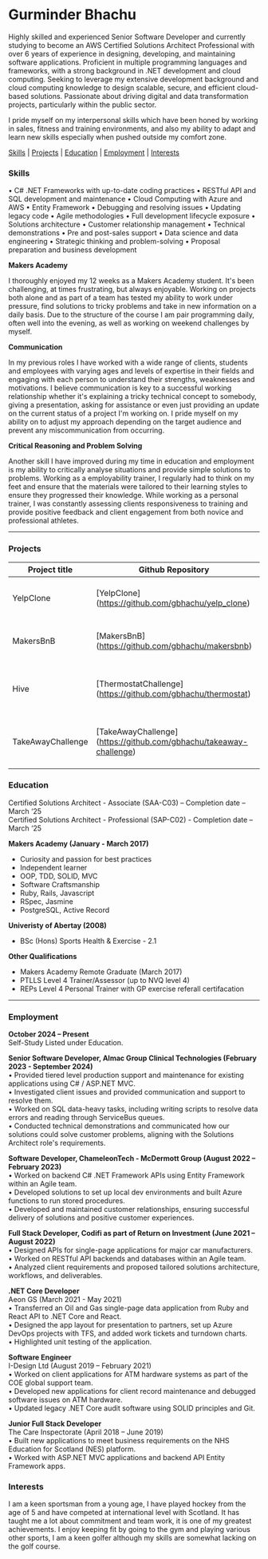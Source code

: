 # Gurminder Bhachu

Highly skilled and experienced Senior Software Developer and currently studying to become an AWS Certified Solutions Architect Professional with over 6 years of experience in designing, developing, and maintaining software applications. Proficient in multiple programming languages and frameworks, with a strong background in .NET development and cloud computing. Seeking to leverage my extensive development background and cloud computing knowledge to design scalable, secure, and efficient cloud-based solutions. Passionate about driving digital and data transformation projects, particularly within the public sector.

I pride myself on my interpersonal skills which have been honed by working in sales, fitness and training environments, and also my ability to adapt and learn new skills especially when pushed outside my comfort zone.

[Skills](#skills)  |  [Projects](#projects) |  [Education](#education)  |  [Employment](#employment) | [Interests](#interests)

### <a name="skills">Skills</a>
•	C# .NET Frameworks with up-to-date coding practices
•	RESTful API and SQL development and maintenance
•	Cloud Computing with Azure and AWS
•	Entity Framework
•	Debugging and resolving issues
•	Updating legacy code
•	Agile methodologies
•	Full development lifecycle exposure
•	Solutions architecture
•	Customer relationship management
•	Technical demonstrations
•	Pre and post-sales support
•	Data science and data engineering
•	Strategic thinking and problem-solving
•	Proposal preparation and business development

**Makers Academy**

I thoroughly enjoyed my 12 weeks as a Makers Academy student. It's been challenging, at times frustrating, but always enjoyable. Working on projects both alone and as part of a team has tested my ability to work under pressure, find solutions to tricky problems and take in new information on a daily basis. Due to the structure of the course I am pair programming daily, often well into the evening, as well as working on weekend challenges by myself.

**Communication**

In my previous roles I have worked with a wide range of clients, students and employees with varying ages and levels of expertise in their fields and engaging with each person to understand their strengths, weaknesses and motivations. I believe communication is key to a successful working relationship whether it's explaining a tricky technical concept to somebody, giving a presentation, asking for assistance or even just providing an update on the current status of a project I'm working on. I pride myself on my ability on to adjust my approach depending on the target audience and prevent any miscommunication from occurring.

**Critical Reasoning and Problem Solving**

Another skill I have improved during my time in education and employment is my ability to critically analyse situations and provide simple solutions to problems. Working as a employability trainer, I regularly had to think on my feet and ensure that the materials were tailored to their learning styles to ensure they progressed their knowledge. While working as a personal trainer, I was constantly assessing clients responsiveness to training and provide positive feedback and client engagement from both novice and professional athletes.
***

### <a name="projects">Projects</a>

Project title               | Github Repository  						 | Details		
--------------------------- | ------------------------------ | ------------------------
YelpClone                   | [YelpClone] (https://github.com/gbhachu/yelp_clone)      | Yelp app using Rails framework (pair)
MakersBnB 	                    | [MakersBnB] (https://github.com/gbhachu/makersbnb)                 | AirBnB clone using Ruby/Sinatra (group)
Hive                     | [ThermostatChallenge] (https://github.com/gbhachu/thermostat)| Hive clone built with Javascript, JQuery and HTML. (pair)
TakeAwayChallenge                    | [TakeAwayChallenge] (https://github.com/gbhachu/takeaway-challenge)     | Takeaway ordering system using Twilio (independant)

### <a name="education">Education</a>

Certified Solutions Architect - Associate (SAA-C03) – Completion date – March ‘25 <br>
Certified Solutions Architect - Professional (SAP-C02) - Completion date – March ‘25 <br>

**Makers Academy (January - March 2017)**
- Curiosity and passion for best practices
- Independent learner
- OOP, TDD, SOLID, MVC
- Software Craftsmanship
- Ruby, Rails, Javascript
- RSpec, Jasmine
- PostgreSQL, Active Record

**Univeristy of Abertay (2008)**
- BSc (Hons) Sports Health & Exercise - 2.1
  
**Other Qualifications**
- Makers Academy Remote Graduate (March 2017)
- PTLLS Level 4 Trainer/Assessor (up to NVQ level 4)
- REPs Level 4 Personal Trainer with GP exercise referall certifacation


***



### <a name="employment">Employment</a>

**October 2024 – Present** <br>
Self-Study Listed under Education.<br>

**Senior Software Developer, Almac Group Clinical Technologies (February 2023 - September 2024)** <br>
•	Provided tiered level production support and maintenance for existing applications using C# / ASP.NET MVC.<br>
•	Investigated client issues and provided communication and support to resolve them.<br>
•	Worked on SQL data-heavy tasks, including writing scripts to resolve data errors and reading through ServiceBus queues.<br>
•	Conducted technical demonstrations and communicated how our solutions could solve customer problems, aligning with the Solutions Architect role's requirements.<br>

**Software Developer, ChameleonTech - McDermott Group (August 2022 – February 2023)**<br>
•	Worked on backend C# .NET Framework APIs using Entity Framework within an Agile team.<br>
•	Developed solutions to set up local dev environments and built Azure functions to run stored procedures.<br>
•	Developed and maintained customer relationships, ensuring successful delivery of solutions and positive customer experiences.<br>

**Full Stack Developer, Codifi as part of Return on Investment (June 2021 – August 2022)**<br>
•	Designed APIs for single-page applications for major car manufacturers.<br>
•	Worked on RESTful API backends and databases within an Agile team.<br>
•	Analyzed client requirements and proposed tailored solutions architecture, workflows, and deliverables.<br>

**.NET Core Developer**<br>
Aeon GS (March 2021 - May 2021)<br>
•	Transferred an Oil and Gas single-page data application from Ruby and React API to .NET Core and React.<br>
•	Designed the app layout for presentation to partners, set up Azure DevOps projects with TFS, and added work tickets and turndown charts.<br>
•	Highlighted unit testing of the application.<br>

**Software Engineer**<br>
I-Design Ltd (August 2019 – February 2021)<br>
•	Worked on client applications for ATM hardware systems as part of the COE global support team.<br>
•	Developed new applications for client record maintenance and debugged software issues on ATM hardware.<br>
•	Updated legacy .NET Core audit software using SOLID principles and Git.<br>

**Junior Full Stack Developer**<br>
The Care Inspectorate (April 2018 – June 2019)<br>
•	Built new applications to meet business requirements on the NHS Education for Scotland (NES) platform.<br>
•	Worked with ASP.NET MVC applications and backend API Entity Framework apps.<br>


### <a name="interests">Interests</a>

I am a keen sportsman from a young age, I have played hockey from the age of 5 and have competed at international level with Scotland. It has taught me a lot about commitment and team work, it is one of my greatest achievements. I enjoy keeping fit by going to the gym and playing various other sports, I am a keen golfer although my skills are somewhat lacking on the golf course.
